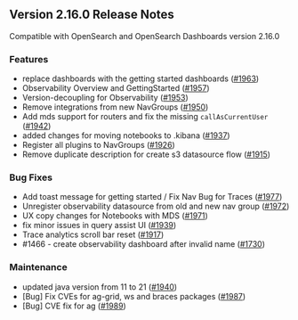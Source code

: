 ## Version 2.16.0 Release Notes

Compatible with OpenSearch and OpenSearch Dashboards version 2.16.0

### Features
* replace dashboards with the getting started dashboards ([#1963](https://github.com/opensearch-project/dashboards-observability/pull/1963))
* Observability Overview and GettingStarted ([#1957](https://github.com/opensearch-project/dashboards-observability/pull/1957))
* Version-decoupling for Observability ([#1953](https://github.com/opensearch-project/dashboards-observability/pull/1953))
* Remove integrations from new NavGroups ([#1950](https://github.com/opensearch-project/dashboards-observability/pull/1950))
* Add mds support for routers and fix the missing `callAsCurrentUser` ([#1942](https://github.com/opensearch-project/dashboards-observability/pull/1942))
* added changes for moving notebooks to .kibana ([#1937](https://github.com/opensearch-project/dashboards-observability/pull/1937))
* Register all plugins to NavGroups ([#1926](https://github.com/opensearch-project/dashboards-observability/pull/1926))
* Remove duplicate description for create s3 datasource flow ([#1915](https://github.com/opensearch-project/dashboards-observability/pull/1915))

### Bug Fixes
* Add toast message for getting started / Fix Nav Bug for Traces ([#1977](https://github.com/opensearch-project/dashboards-observability/pull/1977))
* Unregister observability datasource from old and new nav group ([#1972](https://github.com/opensearch-project/dashboards-observability/pull/1972))
* UX copy changes for Notebooks with MDS ([#1971](https://github.com/opensearch-project/dashboards-observability/pull/1971))
* fix minor issues in query assist UI ([#1939](https://github.com/opensearch-project/dashboards-observability/pull/1939))
* Trace analytics scroll bar reset ([#1917](https://github.com/opensearch-project/dashboards-observability/pull/1917))
* #1466 - create observability dashboard after invalid name ([#1730](https://github.com/opensearch-project/dashboards-observability/pull/1730))

### Maintenance
* updated java version from 11 to 21 ([#1940](https://github.com/opensearch-project/dashboards-observability/pull/1940))
* [Bug] Fix CVEs for ag-grid, ws and braces packages ([#1987](https://github.com/opensearch-project/dashboards-observability/pull/1987))
* [Bug] CVE fix for ag ([#1989](https://github.com/opensearch-project/dashboards-observability/pull/1989))
